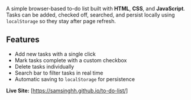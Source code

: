 A simple browser-based to-do list built with **HTML**, **CSS**, and **JavaScript**.  
Tasks can be added, checked off, searched, and persist locally using `localStorage` so they stay after page refresh.

## Features
- Add new tasks with a single click  
- Mark tasks complete with a custom checkbox  
- Delete tasks individually  
- Search bar to filter tasks in real time  
- Automatic saving to `localStorage` for persistence


**Live Site:** [https://samsinghh.github.io/to-do-list/]
